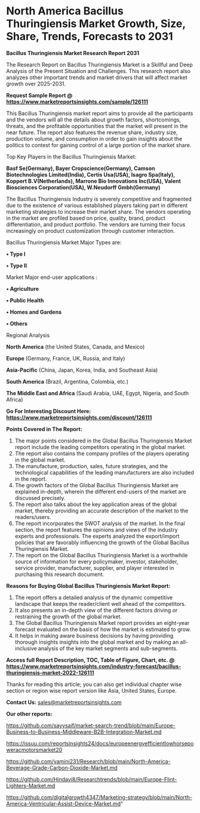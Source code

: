 # North America Bacillus Thuringiensis Market Growth, Size, Share, Trends, Forecasts to 2031

<strong>Bacillus Thuringiensis Market Research Report 2031</strong>

The Research Report on Bacillus Thuringiensis Market is a Skillful and Deep Analysis of the Present Situation and Challenges. This research report also analyzes other important trends and market drivers that will affect market growth over 2025-2031.

<strong>Request Sample Report @ <a href=https://www.marketreportsinsights.com/sample/126111>https://www.marketreportsinsights.com/sample/126111</a></strong>

This Bacillus Thuringiensis market report aims to provide all the participants and the vendors will all the details about growth factors, shortcomings, threats, and the profitable opportunities that the market will present in the near future. The report also features the revenue share, industry size, production volume, and consumption in order to gain insights about the politics to contest for gaining control of a large portion of the market share.

Top Key Players in the Bacillus Thuringiensis Market:

<strong>Basf Se(Germany), Bayer Cropscience(Germany), Camson Biotechnologies Limited(India), Certis Usa(USA), Isagro Spa(Italy), Koppert B.V(Netherlands), Marrone Bio Innovations Inc(USA), Valent Biosciences Corporation(USA), W.Neudorff Gmbh(Germany)</strong>

The Bacillus Thuringiensis Industry is severely competitive and fragmented due to the existence of various established players taking part in different marketing strategies to increase their market share. The vendors operating in the market are profiled based on price, quality, brand, product differentiation, and product portfolio. The vendors are turning their focus increasingly on product customization through customer interaction.

Bacillus Thuringiensis Market Major Types are:

<strong>• Type I

• Type II</strong>

Market Major end-user applications :

<strong>• Agriculture

• Public Health

• Homes and Gardens

• Others</strong>

Regional Analysis

</u><strong><b>North America</b></strong> (the United States, Canada, and Mexico)

<strong><b>Europe </b></strong>(Germany, France, UK, Russia, and Italy)

<strong><b>Asia-Pacific</b></strong> (China, Japan, Korea, India, and Southeast Asia)

<strong><b>South America</b></strong> (Brazil, Argentina, Colombia, etc.)

<strong><b>The Middle East and Africa</b></strong> (Saudi Arabia, UAE, Egypt, Nigeria, and South Africa)

<strong>Go For Interesting Discount Here: <a href=https://www.marketreportsinsights.com/discount/126111>https://www.marketreportsinsights.com/discount/126111</a></strong>

<strong>Points Covered in The Report:</strong>
<ol>
  <li>The major points considered in the Global Bacillus Thuringiensis Market report include the leading competitors operating in the global market.</li>
  <li>The report also contains the company profiles of the players operating in the global market.</li>
  <li>The manufacture, production, sales, future strategies, and the technological capabilities of the leading manufacturers are also included in the report.</li>
  <li>The growth factors of the Global Bacillus Thuringiensis Market are explained in-depth, wherein the different end-users of the market are discussed precisely.</li>
  <li>The report also talks about the key application areas of the global market, thereby providing an accurate description of the market to the readers/users.</li>
  <li>The report incorporates the SWOT analysis of the market. In the final section, the report features the opinions and views of the industry experts and professionals. The experts analyzed the export/import policies that are favorably influencing the growth of the Global Bacillus Thuringiensis Market.</li>
  <li>The report on the Global Bacillus Thuringiensis Market is a worthwhile source of information for every policymaker, investor, stakeholder, service provider, manufacturer, supplier, and player interested in purchasing this research document.</li>
</ol>
<strong>Reasons for Buying Global Bacillus Thuringiensis Market Report:</strong>

<ol>
  <li>The report offers a detailed analysis of the dynamic competitive landscape that keeps the reader/client well ahead of the competitors.</li>
  <li>It also presents an in-depth view of the different factors driving or restraining the growth of the global market.</li>
  <li>The Global Bacillus Thuringiensis Market report provides an eight-year forecast evaluated on the basis of how the market is estimated to grow.</li>
  <li>It helps in making aware business decisions by having providing thorough insights insights into the global market and by making an all-inclusive analysis of the key market segments and sub-segments.</li>
</ol>
<strong>Access full Report Description, TOC, Table of Figure, Chart, etc. @ <a href=https://www.marketreportsinsights.com/industry-forecast/bacillus-thuringiensis-market-2022-126111>https://www.marketreportsinsights.com/industry-forecast/bacillus-thuringiensis-market-2022-126111</a></strong>


Thanks for reading this article; you can also get individual chapter wise section or region wise report version like Asia, United States, Europe.

<strong>Contact Us:</strong>
sales@marketreportsinsights.com

<strong>Our other reports:</strong>

<a href=https://github.com/sayysaif/market-search-trend/blob/main/Europe-Business-to-Business-Middleware-B2B-Integration-Market.md>https://github.com/sayysaif/market-search-trend/blob/main/Europe-Business-to-Business-Middleware-B2B-Integration-Market.md</a>

<a href=https://issuu.com/reportsinsights24/docs/europeenergyefficientlowhorsepoweracmotorsmarket20>https://issuu.com/reportsinsights24/docs/europeenergyefficientlowhorsepoweracmotorsmarket20</a>

<a href=https://github.com/yamini231/Research/blob/main/North-America-Beverage-Grade-Carbon-Dioxide-Market.md>https://github.com/yamini231/Research/blob/main/North-America-Beverage-Grade-Carbon-Dioxide-Market.md</a>

<a href=https://github.com/Hindavi8/Researchtrends/blob/main/Europe-Flint-Lighters-Market.md>https://github.com/Hindavi8/Researchtrends/blob/main/Europe-Flint-Lighters-Market.md</a>

<a href=https://github.com/digitalgrowth4347/Marketing-strategy/blob/main/North-America-Ventricular-Assist-Device-Market.md>https://github.com/digitalgrowth4347/Marketing-strategy/blob/main/North-America-Ventricular-Assist-Device-Market.md</a>"
